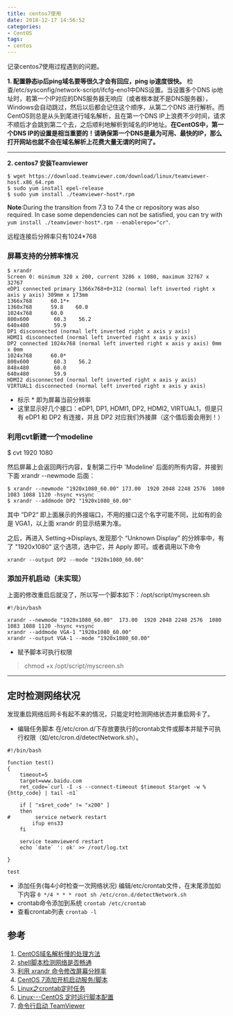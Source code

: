 ```yaml
---
title: centos7使用
date: 2018-12-17 14:56:52
categories:
- CentOS
tags:
- centos
---
```

记录centos7使用过程遇到的问题。
<!-- more -->
**1. 配置静态ip后ping域名要等很久才会有回应，ping ip速度很快。**
检查/etc/sysconfig/network-script/ifcfg-eno1中DNS设置。当设置多个DNS ip地址时，若第一个IP对应的DNS服务器无响应（或者根本就不是DNS服务器），Windows会自动跳过，然后以后都会记住这个顺序，从第二个DNS 进行解析。而CentOS则总是从头到尾进行域名解析，且在第一个DNS IP上浪费不少时间，请求不顺后才会跳到第二个去，之后顺利地解析到域名的IP地址。**在CentOS中，第一个DNS IP的设置是相当重要的！请确保第一个DNS是最为可用、最快的IP，那么打开网站也就不会在域名解析上花费大量无谓的时间了。**

---

**2. centos7 安装Teamviewer**
```
$ wget https://download.teamviewer.com/download/linux/teamviewer-host.x86_64.rpm
$ sudo yum install epel-release
$ sudo yum install ./teamviewer-host*.rpm
```
**Note**:During the transition from 7.3 to 7.4 the cr  repository was also required. In case some dependencies can not be satisfied, you can try with `yum install ./teamviewer-host*.rpm --enablerepo="cr"`.

远程连接后分辨率只有1024*768
### 屏幕支持的分辨率情况
```
$ xrandr
Screen 0: minimum 320 x 200, current 3286 x 1080, maximum 32767 x 32767
eDP1 connected primary 1366x768+0+312 (normal left inverted right x axis y axis) 309mm x 173mm
1366x768      60.1*+
1360x768      59.8    60.0
1024x768      60.0
800x600        60.3    56.2
640x480        59.9
DP1 disconnected (normal left inverted right x axis y axis)
HDMI1 disconnected (normal left inverted right x axis y axis)
DP2 connected 1024x768 (normal left inverted right x axis y axis) 0mm x 0mm
1024x768      60.0*
800x600        60.3    56.2
848x480        60.0
640x480        59.9
HDMI2 disconnected (normal left inverted right x axis y axis)
VIRTUAL1 disconnected (normal left inverted right x axis y axis)
```
- 标示 * 即为屏幕当前分辨率
- 这里显示好几个接口：eDP1, DP1, HDMI1, DP2, HDMI2, VIRTUAL1，但是只有 eDP1 和 DP2 有连接，并且 DP2 对应我们外接屏（这个值后面会用到！）

### 利用cvt新建一个modeline
$ cvt 1920 1080

然后屏幕上会返回两行内容，复制第二行中 'Modeline' 后面的所有内容，并接到下面 xrandr --newmode 后面：
```
$ xrandr --newmode "1920x1080_60.00" 173.00  1920 2048 2248 2576  1080 1083 1088 1120 -hsync +vsync
$ xrandr --addmode DP2 "1920x1080_60.00"
```
其中 ”DP2“ 即上面展示的外接端口，不用的接口这个名字可能不同，比如有的会是 VGA1，以上面 xrandr 的显示结果为准。

之后，再进入 Setting->Displays, 发现那个 “Unknown Display” 的分辨率中，有了 "1920x1080" 这个选项，选中它，并 Apply 即可。或者调用以下命令
```
xrandr --output DP2 --mode "1920x1080_60.00"
```

### 添加开机启动（未实现）
上面的修改重启后就没了，所以写一个脚本如下：/opt/script/myscreen.sh
```
#!/bin/bash

xrandr --newmode "1920x1080_60.00"  173.00  1920 2048 2248 2576  1080 1083 1088 1120 -hsync +vsync
xrandr --addmode VGA-1 "1920x1080_60.00"
xrandr --output VGA-1 --mode "1920x1080_60.00"
```

- 赋予脚本可执行权限
>chmod +x /opt/script/myscreen.sh

---

## 定时检测网络状况
发现重启网络后网卡有起不来的情况，只能定时检测网络状态并重启网卡了。

- 编辑任务脚本
在/etc/cron.d/下存放要执行的crontab文件或脚本并赋予可执行权限（如/etc/cron.d/detectNetwork.sh）。
```
#!/bin/bash

function test()
{
    timeout=5
    target=www.baidu.com
    ret_code=`curl -I -s --connect-timeout $timeout $target -w %{http_code} | tail -n1`

    if [ "x$ret_code" != "x200" ]
    then
#        service network restart
        ifup ens33
    fi
    
    service teamviewerd restart
    echo `date` ': ok' >> /root/log.txt

}

test
```

- 添加任务(每4小时检查一次网络状况)
编辑/etc/crontab文件，在末尾添加如下内容
`0 */4 * * * root sh /etc/cron.d/detectNetwork.sh`
- crontab命令添加到系统
`crontab /etc/crontab`
- 查看crontab列表
`crontab -l`

## 参考
1. [CentOS域名解析慢的处理方法](https://it.oyksoft.com/post/6126/)
2. [shell脚本检测网络是否畅通](https://blog.csdn.net/wzy_1988/article/details/11634519)
3. [利用 xrandr 命令修改屏幕分辨率](https://www.jianshu.com/p/08c127007831)
4. [CentOS 7添加开机启动服务/脚本](https://blog.csdn.net/wang123459/article/details/79063703)
5. [Linux之crontab定时任务](https://www.jianshu.com/p/838db0269fd0)
6. [Linux---CentOS 定时运行脚本配置](https://blog.csdn.net/netdxy/article/details/50562864)
7. [命令行启动 TeamViewer](https://williamlfang.github.io/post/2017-12-05-%E5%91%BD%E4%BB%A4%E8%A1%8C%E5%90%AF%E5%8A%A8-teamviewer/)